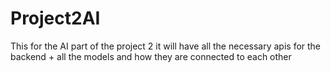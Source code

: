 # Project2AI
This for the AI part of the project 2 
it will have all the necessary apis for the backend + all the models and how they are connected to each other

